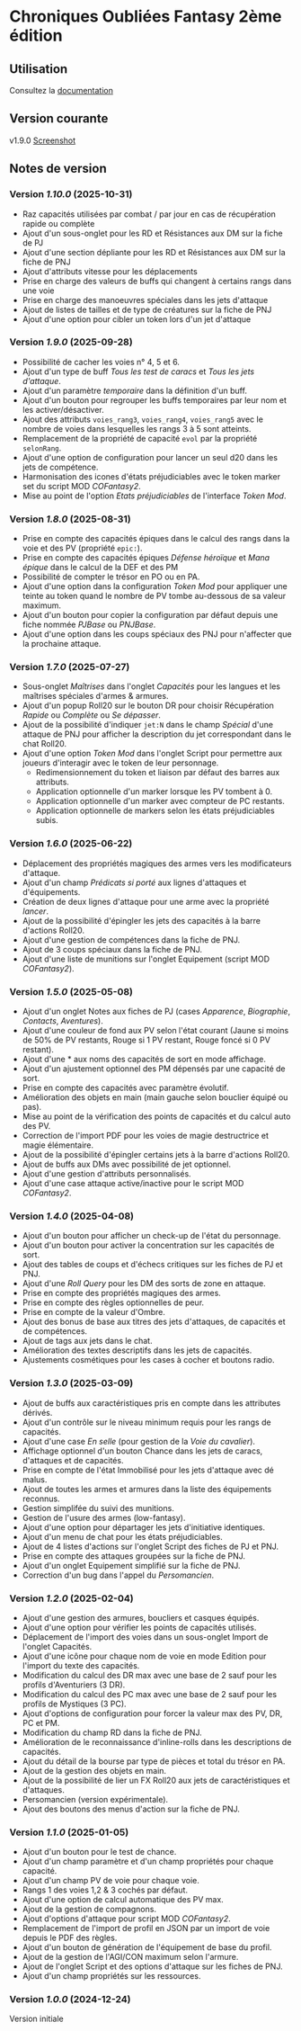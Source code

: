 # Chroniques Oubliées Fantasy 2ème édition

## Utilisation

Consultez la [documentation](https://stephaned68.github.io/COF2e/)

## Version courante

v1.9.0 [Screenshot](cof2e.png)

## Notes de version

### Version _1.10.0_ (2025-10-31)

- Raz capacités utilisées par combat / par jour en cas de récupération rapide ou complète
- Ajout d'un sous-onglet pour les RD et Résistances aux DM sur la fiche de PJ
- Ajout d'une section dépliante pour les RD et Résistances aux DM sur la fiche de PNJ
- Ajout d'attributs vitesse pour les déplacements
- Prise en charge des valeurs de buffs qui changent à certains rangs dans une voie
- Prise en charge des manoeuvres spéciales dans les jets d'attaque
- Ajout de listes de tailles et de type de créatures sur la fiche de PNJ
- Ajout d'une option pour cibler un token lors d'un jet d'attaque

### Version _1.9.0_ (2025-09-28)

- Possibilité de cacher les voies n° 4, 5 et 6.
- Ajout d'un type de buff _Tous les test de caracs_ et _Tous les jets d'attaque_.
- Ajout d'un paramètre _temporaire_ dans la définition d'un buff.
- Ajout d'un bouton pour regrouper les buffs temporaires par leur nom et les activer/désactiver.
- Ajout des attributs `voies_rang3`, `voies_rang4`, `voies_rang5` avec le nombre de voies dans lesquelles les rangs 3 à 5 sont atteints.
- Remplacement de la propriété de capacité `evol` par la propriété `selonRang`.
- Ajout d'une option de configuration pour lancer un seul d20 dans les jets de compétence.
- Harmonisation des icones d'états préjudiciables avec le token marker set du script MOD _COFantasy2_.
- Mise au point de l'option _Etats préjudiciables_ de l'interface _Token Mod_.

### Version _1.8.0_ (2025-08-31)

- Prise en compte des capacités épiques dans le calcul des rangs dans la voie et des PV (propriété `epic:`).
- Prise en compte des capacités épiques _Défense héroïque_ et _Mana épique_ dans le calcul de la DEF et des PM
- Possibilité de compter le trésor en PO ou en PA.
- Ajout d'une option dans la configuration _Token Mod_ pour appliquer une teinte au token quand le nombre de PV tombe au-dessous de sa valeur maximum.
- Ajout d'un bouton pour copier la configuration par défaut depuis une fiche nommée _PJBase_ ou _PNJBase_.
- Ajout d'une option dans les coups spéciaux des PNJ pour n'affecter que la prochaine attaque.

### Version _1.7.0_ (2025-07-27)

- Sous-onglet _Maîtrises_ dans l'onglet _Capacités_ pour les langues et les maîtrises spéciales d'armes & armures.
- Ajout d'un popup Roll20 sur le bouton DR pour choisir Récupération _Rapide_ ou _Complète_ ou _Se dépasser_.
- Ajout de la possibilité d'indiquer `jet:N` dans le champ _Spécial_ d'une attaque de PNJ pour afficher la description du jet correspondant dans le chat Roll20.
- Ajout d'une option _Token Mod_ dans l'onglet Script pour permettre aux joueurs d'interagir avec le token de leur personnage.
  - Redimensionnement du token et liaison par défaut des barres aux attributs.
  - Application optionnelle d'un marker lorsque les PV tombent à 0.
  - Application optionnelle d'un marker avec compteur de PC restants.
  - Application optionnelle de markers selon les états préjudiciables subis.

### Version _1.6.0_ (2025-06-22)

- Déplacement des propriétés magiques des armes vers les modificateurs d'attaque.
- Ajout d'un champ _Prédicats si porté_ aux lignes d'attaques et d'équipements.
- Création de deux lignes d'attaque pour une arme avec la propriété _lancer_.
- Ajout de la possibilité d'épingler les jets des capacités à la barre d'actions Roll20.
- Ajout d'une gestion de compétences dans la fiche de PNJ.
- Ajout de 3 coups spéciaux dans la fiche de PNJ.
- Ajout d'une liste de munitions sur l'onglet Equipement (script MOD _COFantasy2_).

### Version _1.5.0_ (2025-05-08)

- Ajout d'un onglet Notes aux fiches de PJ (cases _Apparence_, _Biographie_, _Contacts_, _Aventures_).
- Ajout d'une couleur de fond aux PV selon l'état courant (Jaune si moins de 50% de PV restants, Rouge si 1 PV restant, Rouge foncé si 0 PV restant).
- Ajout d'une * aux noms des capacités de sort en mode affichage.
- Ajout d'un ajustement optionnel des PM dépensés par une capacité de sort.
- Prise en compte des capacités avec paramètre évolutif.
- Amélioration des objets en main (main gauche selon bouclier équipé ou pas).
- Mise au point de la vérification des points de capacités et du calcul auto des PV.
- Correction de l'import PDF pour les voies de magie destructrice et magie élémentaire.
- Ajout de la possibilité d'épingler certains jets à la barre d'actions Roll20.
- Ajout de buffs aux DMs avec possibilité de jet optionnel.
- Ajout d'une gestion d'attributs personnalisés.
- Ajout d'une case attaque active/inactive pour le script MOD _COFantasy2_.

### Version _1.4.0_ (2025-04-08)

- Ajout d'un bouton pour afficher un check-up de l'état du personnage.
- Ajout d'un bouton pour activer la concentration sur les capacités de sort.
- Ajout des tables de coups et d'échecs critiques sur les fiches de PJ et PNJ.
- Ajout d'une _Roll Query_ pour les DM des sorts de zone en attaque.
- Prise en compte des propriétés magiques des armes.
- Prise en compte des règles optionnelles de peur.
- Prise en compte de la valeur d'Ombre.
- Ajout des bonus de base aux titres des jets d'attaques, de capacités et de compétences.
- Ajout de tags aux jets dans le chat.
- Amélioration des textes descriptifs dans les jets de capacités.
- Ajustements cosmétiques pour les cases à cocher et boutons radio.

### Version _1.3.0_ (2025-03-09)

- Ajout de buffs aux caractéristiques pris en compte dans les attributes dérivés.
- Ajout d'un contrôle sur le niveau minimum requis pour les rangs de capacités.
- Ajout d'une case _En selle_ (pour gestion de la _Voie du cavalier_).
- Affichage optionnel d'un bouton Chance dans les jets de caracs, d'attaques et de capacités.
- Prise en compte de l'état Immobilisé pour les jets d'attaque avec dé malus.
- Ajout de toutes les armes et armures dans la liste des équipements reconnus.
- Gestion simplifée du suivi des munitions.
- Gestion de l'usure des armes (low-fantasy).
- Ajout d'une option pour départager les jets d'initiative identiques.
- Ajout d'un menu de chat pour les états préjudiciables.
- Ajout de 4 listes d'actions sur l'onglet Script des fiches de PJ et PNJ.
- Prise en compte des attaques groupées sur la fiche de PNJ.
- Ajout d'un onglet Equipement simplifié sur la fiche de PNJ.
- Correction d'un bug dans l'appel du _Persomancien_.

### Version _1.2.0_ (2025-02-04)

- Ajout d'une gestion des armures, boucliers et casques équipés.
- Ajout d'une option pour vérifier les points de capacités utilisés.
- Déplacement de l'import des voies dans un sous-onglet Import de l'onglet Capacités.
- Ajout d'une icône pour chaque nom de voie en mode Edition pour l'import du texte des capacités.
- Modification du calcul des DR max avec une base de 2 sauf pour les profils d'Aventuriers (3 DR).
- Modification du calcul des PC max avec une base de 2 sauf pour les profils de Mystiques (3 PC).
- Ajout d'options de configuration pour forcer la valeur max des PV, DR, PC et PM.
- Modification du champ RD dans la fiche de PNJ.
- Amélioration de le reconnaissance d'inline-rolls dans les descriptions de capacités.
- Ajout du détail de la bourse par type de pièces et total du trésor en PA.
- Ajout de la gestion des objets en main.
- Ajout de la possibilité de lier un FX Roll20 aux jets de caractéristiques et d'attaques.
- Persomancien (version expérimentale).
- Ajout des boutons des menus d'action sur la fiche de PNJ.

### Version _1.1.0_ (2025-01-05)

- Ajout d'un bouton pour le test de chance.
- Ajout d'un champ paramètre et d'un champ propriétés pour chaque capacité.
- Ajout d'un champ PV de voie pour chaque voie.
- Rangs 1 des voies 1,2 & 3 cochés par défaut.
- Ajout d'une option de calcul automatique des PV max.
- Ajout de la gestion de compagnons.
- Ajout d'options d'attaque pour script MOD _COFantasy2_.
- Remplacement de l'import de profil en JSON par un import de voie depuis le PDF des règles.
- Ajout d'un bouton de génération de l'équipement de base du profil.
- Ajout de la gestion de l'AGI/CON maximum selon l'armure.
- Ajout de l'onglet Script et des options d'attaque sur les fiches de PNJ.
- Ajout d'un champ propriétés sur les ressources.

### Version _1.0.0_ (2024-12-24)

Version initiale
